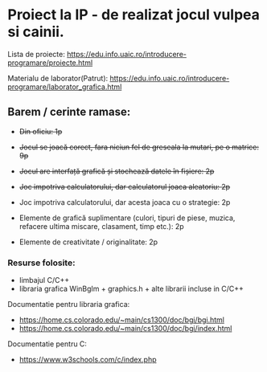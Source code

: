 # Proiect la IP - de realizat jocul vulpea si cainii.

Lista de proiecte: https://edu.info.uaic.ro/introducere-programare/proiecte.html

Materialu de laborator(Patrut): https://edu.info.uaic.ro/introducere-programare/laborator_grafica.html

## Barem / cerinte ramase:
- ~~Din oficiu: 1p~~

- ~~Jocul se joacă corect, fara niciun fel de greseala la mutari, pe o matrice: 9p~~

- ~~Jocul are interfață grafică și stochează datele în fișiere: 2p~~

- ~~Joc impotriva calculatorului, dar calculatorul joaca aleatoriu: 2p~~
- Joc impotriva calculatorului, dar acesta joaca cu o strategie: 2p
- Elemente de grafică suplimentare (culori, tipuri de piese, muzica, refacere ultima miscare, clasament, timp etc.): 2p
- Elemente de creativitate / originalitate: 2p

### Resurse folosite:
- limbajul C/C++
- libraria grafica WinBgIm + graphics.h + alte librarii incluse in C/C++

Documentatie pentru libraria grafica: 
- https://home.cs.colorado.edu/~main/cs1300/doc/bgi/bgi.html
- https://home.cs.colorado.edu/~main/cs1300/doc/bgi/index.html

Documentatie pentru C:
- https://www.w3schools.com/c/index.php
